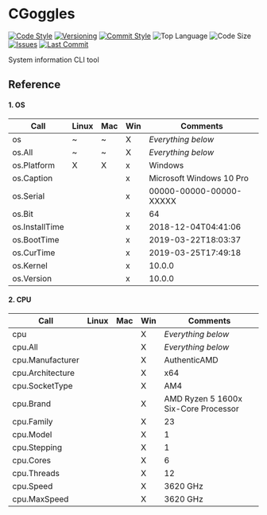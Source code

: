 # CGoggles

[![Code Style](https://img.shields.io/badge/code_style-VS_Code-blue.svg?style=flat)](https://google.github.io/styleguide/cppguide.html)
[![Versioning](https://img.shields.io/badge/versioning-semantic-brightgreen.svg?style=flat)](https://semver.org/)
[![Commit Style](https://img.shields.io/badge/commit_style-gitmoji-yellow.svg?style=flat)](https://gitmoji.carloscuesta.me/)
![Top Language](https://img.shields.io/github/languages/top/evaneliasyoung/cgoggles.svg?style=flat)
![Code Size](https://img.shields.io/github/languages/code-size/evaneliasyoung/cgoggles.svg?style=flat)
[![Issues](https://img.shields.io/github/issues/evaneliasyoung/cgoggles.svg?style=flat)](https://github.com/evaneliasyoung/cgoggles/issues)
[![Last Commit](https://img.shields.io/github/last-commit/evaneliasyoung/cgoggles.svg?style=flat)](https://github.com/evaneliasyoung/cgoggles/commit/master)

System information CLI tool

## Reference

#### 1. OS

| Call             | Linux | Mac | Win | Comments                             |
| ---------------- | ----- | --- | --- | ------------------------------------ |
| os               |   ~   |  ~  |  X  | *Everything below*                   |
| os.All           |   ~   |  ~  |  X  | *Everything below*                   |
| os.Platform      |   X   |  X  |  x  | Windows                              |
| os.Caption       |       |     |  x  | Microsoft Windows 10 Pro             |
| os.Serial        |       |     |  x  | 00000-00000-00000-XXXXX              |
| os.Bit           |       |     |  x  | 64                                   |
| os.InstallTime   |       |     |  x  | 2018-12-04T04:41:06                  |
| os.BootTime      |       |     |  x  | 2019-03-22T18:03:37                  |
| os.CurTime       |       |     |  x  | 2019-03-25T17:49:18                  |
| os.Kernel        |       |     |  x  | 10.0.0                               |
| os.Version       |       |     |  x  | 10.0.0                               |

#### 2. CPU

| Call             | Linux | Mac | Win | Comments                             |
| ---------------- | ----- | --- | --- | ------------------------------------ |
| cpu              |       |     |  X  | *Everything below*                   |
| cpu.All          |       |     |  X  | *Everything below*                   |
| cpu.Manufacturer |       |     |  X  | AuthenticAMD                         |
| cpu.Architecture |       |     |  X  | x64                                  |
| cpu.SocketType   |       |     |  X  | AM4                                  |
| cpu.Brand        |       |     |  X  | AMD Ryzen 5 1600x Six-Core Processor |
| cpu.Family       |       |     |  X  | 23                                   |
| cpu.Model        |       |     |  X  | 1                                    |
| cpu.Stepping     |       |     |  X  | 1                                    |
| cpu.Cores        |       |     |  X  | 6                                    |
| cpu.Threads      |       |     |  X  | 12                                   |
| cpu.Speed        |       |     |  X  | 3620 GHz                             |
| cpu.MaxSpeed     |       |     |  X  | 3620 GHz                             |
